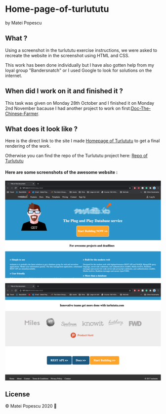 # **Home-page-of-turlututu**

by Matei Popescu

## What ?

Using a screenshot in the turlututu exercise instructions, we were asked to recreate the website in the screenshot using HTML and CSS.

This work has been done individually but I have also gotten help from my loyal group "Bandersnatch" or I used Google to look for solutions on the internet.

 
## When did I work on it and finished it ?

This task was given on Monday 28th October and I finished it on Monday 2nd November bacause I had another project to work on first:[Doc-The-Chinese-Farmer](https://mattiepops.github.io/progressive_enhancement/).

## What does it look like ?

Here is the direct link to the site I made [Homepage of Turlututu](https://mattiepops.github.io/turlututu/) to get a final rendering of the work. 

Otherwise you can find the repo of the Turlututu project here: [Repo of Turlututu](https://github.com/mattiepops/turlututu)

#### **Here are some screenshots of the awesome website** :

![Screenshot1](https://github.com/mattiepops/turlututu/blob/main/Screenshot%202020-11-02%20at%2017.02.20.png?raw=true)

![Screenshot4](https://github.com/mattiepops/turlututu/blob/main/Screenshot%202020-11-02%20at%2017.02.28.png?raw=true)

## License 

© Matei Popescu 2020 :hugs: